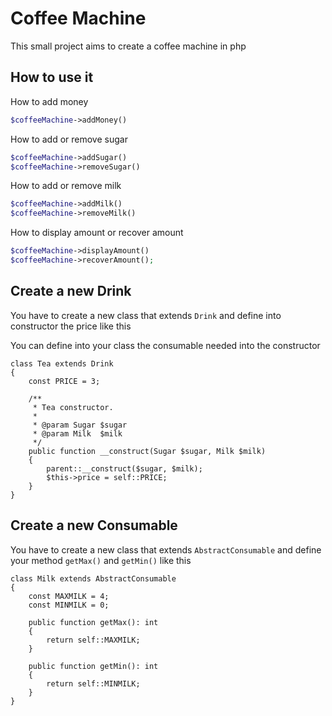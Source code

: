 # Coffee Machine

This small project aims to create a coffee machine in php

## How to use it

How to add money
```php
$coffeeMachine->addMoney()
```
How to add or remove sugar
```php
$coffeeMachine->addSugar()
$coffeeMachine->removeSugar()
```

How to add or remove milk
```php
$coffeeMachine->addMilk()
$coffeeMachine->removeMilk()
```

How to display amount or recover amount
```php
$coffeeMachine->displayAmount()
$coffeeMachine->recoverAmount();
```

## Create a new Drink

You have to create a new class that extends ``Drink`` and define into constructor the price like this

You can define into your class the consumable needed into the constructor
```
class Tea extends Drink
{
    const PRICE = 3;

    /**
     * Tea constructor.
     *
     * @param Sugar $sugar
     * @param Milk  $milk
     */
    public function __construct(Sugar $sugar, Milk $milk)
    {
        parent::__construct($sugar, $milk);
        $this->price = self::PRICE;
    }
}
```

## Create a new Consumable

You have to create a new class that extends ``AbstractConsumable`` and define your method ``getMax()`` and ``getMin()`` like this 
```
class Milk extends AbstractConsumable
{
    const MAXMILK = 4;
    const MINMILK = 0;

    public function getMax(): int
    {
        return self::MAXMILK;
    }

    public function getMin(): int
    {
        return self::MINMILK;
    }
}
```